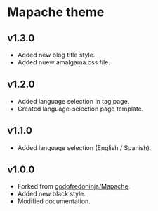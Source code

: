 # Mapache theme

## v1.3.0

* Added new blog title style.
* Added nuew amalgama.css file.

## v1.2.0

* Added language selection in tag page.
* Created language-selection page template.

## v1.1.0

* Added language selection (English / Spanish).

## v1.0.0

* Forked from [godofredoninja/Mapache](https://github.com/godofredoninja/Mapache).
* Added new black style.
* Modified documentation.